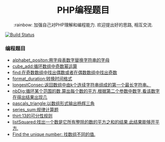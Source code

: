 <h1 align="center">PHP编程题目</h1>

<p align="center">:rainbow: 加强自己对PHP理解和编程能力. 欢迎提出好的思路, 相互交流.</p>

[![Build Status](https://s1.ax1x.com/2018/09/03/PzkefJ.png)](https://www.codewars.com)


###  编程题目

- [alphabet_positon:用字母表数字替换字符串的字母](https://github.com/uuk020/PHPCode/blob/master/alphabet_position/answer.php)
- [cube_add:循环数组中奇数幂运算](https://github.com/uuk020/PHPCode/blob/master/cube_odd/answer.php)
- [find:在奇数数组中找出偶数或者在偶数数组中找出奇数](https://github.com/uuk020/PHPCode/blob/master/find/answer.php)
- [format_duration:转换时间格式](https://github.com/uuk020/PHPCode/blob/master/format_duration/answer.php)
- [longestConsec:返回数组中由k个连续字符串组成的第一个最长字符串。](https://github.com/uuk020/PHPCode/blob/master/longestConsec/answer.php)
- [nbDig:循环某个范围的数,算出每个数的平方,根据第二个参数中数字,看该数字在得出结果出现几](https://github.com/uuk020/PHPCode/blob/master/nbDig/answer.php)
- [pascals_triangle:以数组形式输出杨辉三角](https://github.com/uuk020/PHPCode/blob/master/pascals_triangle/answer.php)
- [series_sum:规律计算题](https://github.com/uuk020/PHPCode/blob/master/series_sum/answer.php)
- [thirt:13的可分性规则](https://github.com/uuk020/PHPCode/blob/master/thirt/answer.php) 
- [listSquared:找出一个数是它所有整除的数的平方之和的结果,此结果能够开平方.](https://github.com/uuk020/PHPCode/blob/master/listSquared/answer.php)
- [Find the unique number: 找数组不同的值.](https://github.com/uuk020/PHPCode/blob/master/find_uniq/answer.php)
